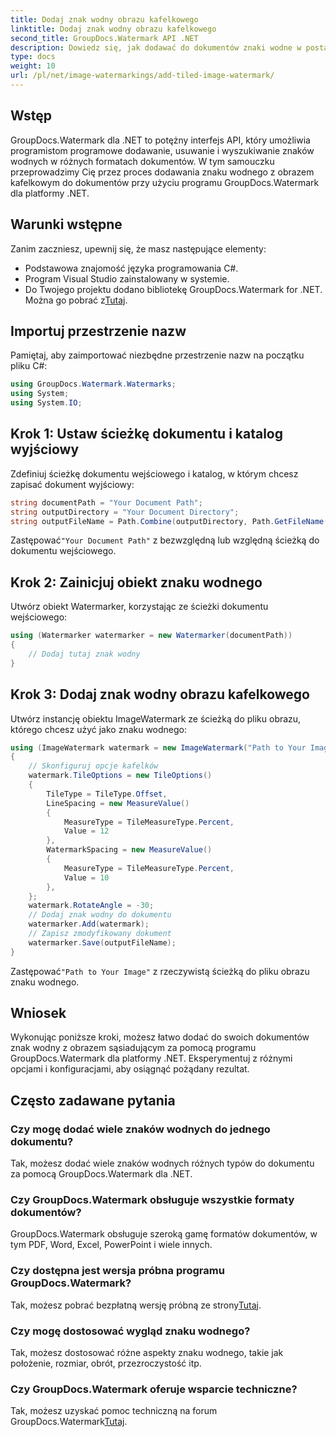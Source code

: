 ```yaml
---
title: Dodaj znak wodny obrazu kafelkowego
linktitle: Dodaj znak wodny obrazu kafelkowego
second_title: GroupDocs.Watermark API .NET
description: Dowiedz się, jak dodawać do dokumentów znaki wodne w postaci sąsiadujących obrazów przy użyciu programu GroupDocs.Watermark dla platformy .NET. Łatwe, wydajne i konfigurowalne.
type: docs
weight: 10
url: /pl/net/image-watermarkings/add-tiled-image-watermark/
---
```

## Wstęp
GroupDocs.Watermark dla .NET to potężny interfejs API, który umożliwia programistom programowe dodawanie, usuwanie i wyszukiwanie znaków wodnych w różnych formatach dokumentów. W tym samouczku przeprowadzimy Cię przez proces dodawania znaku wodnego z obrazem kafelkowym do dokumentów przy użyciu programu GroupDocs.Watermark dla platformy .NET.
## Warunki wstępne
Zanim zaczniesz, upewnij się, że masz następujące elementy:
- Podstawowa znajomość języka programowania C#.
- Program Visual Studio zainstalowany w systemie.
- Do Twojego projektu dodano bibliotekę GroupDocs.Watermark for .NET. Można go pobrać z[Tutaj](https://releases.groupdocs.com/Watermark/net/).

## Importuj przestrzenie nazw
Pamiętaj, aby zaimportować niezbędne przestrzenie nazw na początku pliku C#:
```csharp
using GroupDocs.Watermark.Watermarks;
using System;
using System.IO;
```
## Krok 1: Ustaw ścieżkę dokumentu i katalog wyjściowy
Zdefiniuj ścieżkę dokumentu wejściowego i katalog, w którym chcesz zapisać dokument wyjściowy:
```csharp
string documentPath = "Your Document Path";
string outputDirectory = "Your Document Directory";
string outputFileName = Path.Combine(outputDirectory, Path.GetFileName(documentPath));
```
 Zastępować`"Your Document Path"` z bezwzględną lub względną ścieżką do dokumentu wejściowego.
## Krok 2: Zainicjuj obiekt znaku wodnego
Utwórz obiekt Watermarker, korzystając ze ścieżki dokumentu wejściowego:
```csharp
using (Watermarker watermarker = new Watermarker(documentPath))
{
    // Dodaj tutaj znak wodny
}
```
## Krok 3: Dodaj znak wodny obrazu kafelkowego
Utwórz instancję obiektu ImageWatermark ze ścieżką do pliku obrazu, którego chcesz użyć jako znaku wodnego:
```csharp
using (ImageWatermark watermark = new ImageWatermark("Path to Your Image"))
{
    // Skonfiguruj opcje kafelków
    watermark.TileOptions = new TileOptions()
    {
        TileType = TileType.Offset,
        LineSpacing = new MeasureValue()
        {
            MeasureType = TileMeasureType.Percent,
            Value = 12
        },
        WatermarkSpacing = new MeasureValue()
        {
            MeasureType = TileMeasureType.Percent,
            Value = 10
        },
    };
    watermark.RotateAngle = -30;
    // Dodaj znak wodny do dokumentu
    watermarker.Add(watermark);
    // Zapisz zmodyfikowany dokument
    watermarker.Save(outputFileName);
}
```
 Zastępować`"Path to Your Image"` z rzeczywistą ścieżką do pliku obrazu znaku wodnego.

## Wniosek
Wykonując poniższe kroki, możesz łatwo dodać do swoich dokumentów znak wodny z obrazem sąsiadującym za pomocą programu GroupDocs.Watermark dla platformy .NET. Eksperymentuj z różnymi opcjami i konfiguracjami, aby osiągnąć pożądany rezultat.
## Często zadawane pytania
### Czy mogę dodać wiele znaków wodnych do jednego dokumentu?
Tak, możesz dodać wiele znaków wodnych różnych typów do dokumentu za pomocą GroupDocs.Watermark dla .NET.
### Czy GroupDocs.Watermark obsługuje wszystkie formaty dokumentów?
GroupDocs.Watermark obsługuje szeroką gamę formatów dokumentów, w tym PDF, Word, Excel, PowerPoint i wiele innych.
### Czy dostępna jest wersja próbna programu GroupDocs.Watermark?
 Tak, możesz pobrać bezpłatną wersję próbną ze strony[Tutaj](https://releases.groupdocs.com/).
### Czy mogę dostosować wygląd znaku wodnego?
Tak, możesz dostosować różne aspekty znaku wodnego, takie jak położenie, rozmiar, obrót, przezroczystość itp.
### Czy GroupDocs.Watermark oferuje wsparcie techniczne?
 Tak, możesz uzyskać pomoc techniczną na forum GroupDocs.Watermark[Tutaj](https://forum.groupdocs.com/c/watermark/19).